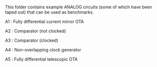 This folder contains example ANALOG circuits (some of which have been taped out) that can be used as benchmarks.

A1 : Fully differential current mirror OTA

A2 : Comparator (not clocked)

A3 : Comparator (clocked)

A4 : Non-overlapping clock generator

A5 : Fully differential telescopic OTA
